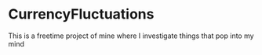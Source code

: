# CurrencyFluctuations
This is a freetime project of mine where I investigate things that pop into my mind
